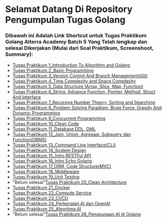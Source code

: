 # Selamat Datang Di Repository Pengumpulan Tugas Golang
### Dibawah ini Adalah Link Shortcut untuk Tugas Praktikum Golang Alterra Academy Batch 5 Yang Telah lengkap dan selesai Dikerjakan (Mulai dari Soal Praktikum, Screenshoot, Summary):

- [Tugas Praktikum 1_Introduction To Algorithm and Golang](https://github.com/Adhitya2808/Go_Adhitya-Ardhiansyah/tree/main/1_Introduction-to-Algorithm-and-Golang)
- [Tugas Praktikum 2_Basic Programming](https://github.com/Adhitya2808/Go_Adhitya-Ardhiansyah/tree/main/2_Basic-Programming)
- [Tugas Praktikum 3_Version Control And Branch Management(Git)](https://github.com/Adhitya2808/Go_Adhitya-Ardhiansyah/tree/main/3_Version-Control-and-Branch-Management(Git))
- [Tugas Praktikum 4_Time Complexity and Space Complexity](https://github.com/Adhitya2808/Go_Adhitya-Ardhiansyah/tree/main/4_Time-Complexity%26Space-Complexity)
- [Tugas Praktikum 5_Data Structure (Array, Slice, Map, Function)](https://github.com/Adhitya2808/Go_Adhitya-Ardhiansyah/tree/main/5_Data-Structure)
- [Tugas Praktikum 6_String, Advance Function, Pointer, Method, Struct And Interface](https://github.com/Adhitya2808/Go_Adhitya-Ardhiansyah/tree/main/6_String-AdvanceFunction-Pointer-Method-StructAndInterface)
- [Tugas Praktikum 7_Recursive Number Theory, Sorting and Searching](https://github.com/Adhitya2808/Go_Adhitya-Ardhiansyah/tree/main/7_Recursive-NumberTheory-Sorting-Searching)
- [Tugas Praktikum 8_Problem Solving Paradigm, Brute Force, Greedy And Dynamic Programming](https://github.com/Adhitya2808/Go_Adhitya-Ardhiansyah/tree/main/8_ProblemSolvingParadigm-BruteForce%2CGreedyAndDynamicProgramming)
- [Tugas Praktikum 9_Concurrent Programming](https://github.com/Adhitya2808/Go_Adhitya-Ardhiansyah/tree/main/9_ConcurrentPrograming)
- [Tugas Praktikum 10_Clean Code](https://github.com/Adhitya2808/Go_Adhitya-Ardhiansyah/tree/main/10_CleanCode)
- [Tugas Praktikum 11_Database DDL, DML](https://github.com/Adhitya2808/Go_Adhitya-Ardhiansyah/tree/main/11_Database-DDL-DML)
- [Tugas Praktikum 12_Join, Union, Agregasi, Subquery dan Function(DBMS)](https://github.com/Adhitya2808/Go_Adhitya-Ardhiansyah/tree/main/12_Join-Union-Agregasi-Subquery-Function(DBMS))
- [Tugas Praktikum 13_Command Line Interface(CLI)](https://github.com/Adhitya2808/Go_Adhitya-Ardhiansyah/tree/main/13_CommandLineInterface(CLI))
- [Tugas Praktikum 14_System Design](https://github.com/Adhitya2808/Go_Adhitya-Ardhiansyah/tree/main/14_SystemDesign)
- [Tugas Praktikum 15_Intro RESTFul API](https://github.com/Adhitya2808/Go_Adhitya-Ardhiansyah/tree/main/15_IntroRESTFul-API)
- [Tugas Praktikum 16_Intro Echo Golang](https://github.com/Adhitya2808/Go_Adhitya-Ardhiansyah/tree/main/16_IntroEcho-Golang)
- [Tugas Praktikum 17_ORM, Code Structure(MVC)](https://github.com/Adhitya2808/Go_Adhitya-Ardhiansyah/tree/main/17_ORM_Code-Structure(MVC))
- [Tugas Praktikum 18_Middleware](https://github.com/Adhitya2808/Go_Adhitya-Ardhiansyah/tree/main/18_Middleware)
- [Tugas Praktikum 19_Unit Testing](https://github.com/Adhitya2808/Go_Adhitya-Ardhiansyah/tree/main/19_UnitTest)
- "Belum selesai"[Tugas Praktikum 20_Clean Architecture]()
- [Tugas Praktikum 21_Docker](https://github.com/Adhitya2808/Go_Adhitya-Ardhiansyah/tree/main/21_Docker)
- [Tugas Praktikum 22_Compute Service](https://github.com/Adhitya2808/Go_Adhitya-Ardhiansyah/tree/main/22_ComputeService)
- [Tugas Praktikum 23_CI/CD](https://github.com/Adhitya2808/Go_Adhitya-Ardhiansyah/tree/main/23_Ci_Cd/screenshoot)
- [Tugas Praktikum 24_Perkenalan AI dan OpenAI](https://github.com/Adhitya2808/Go_Adhitya-Ardhiansyah/tree/main/24_IntroduceAI%26OpenAI)
- [Tugas Praktikum 25_Algoritma AI](https://github.com/Adhitya2808/Go_Adhitya-Ardhiansyah/tree/main/25_AlgoritmaAI)
- "Belum selesai"[Tugas Praktikum 26_Penggunaan AI di Golang]()

